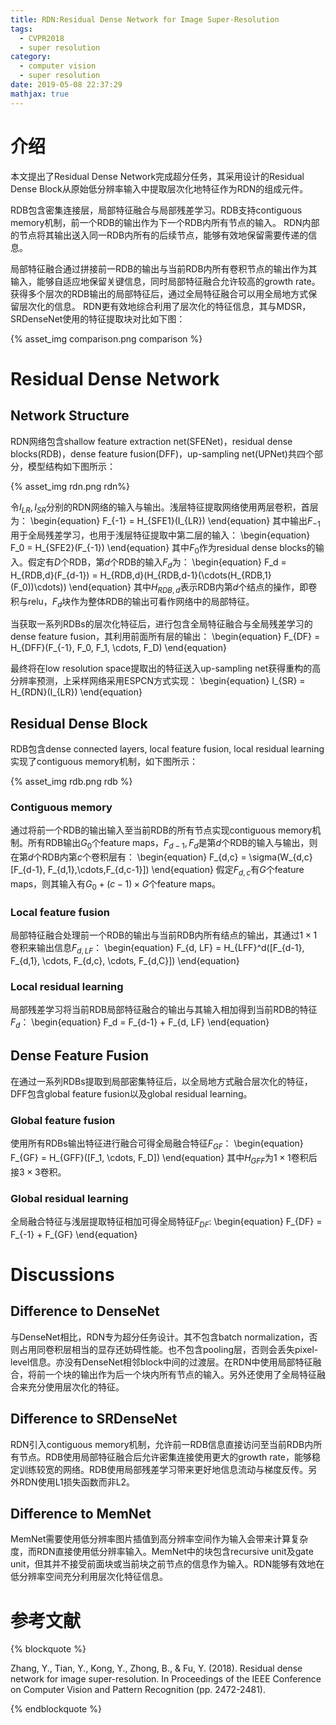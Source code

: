 ```yaml
---
title: RDN:Residual Dense Network for Image Super-Resolution
tags:
  - CVPR2018
  - super resolution
category:
  - computer vision
  - super resolution
date: 2019-05-08 22:37:29
mathjax: true
---
```


# 介绍

本文提出了Residual Dense Network完成超分任务，其采用设计的Residual Dense Block从原始低分辨率输入中提取层次化地特征作为RDN的组成元件。

RDB包含密集连接层，局部特征融合与局部残差学习。RDB支持contiguous memory机制，前一个RDB的输出作为下一个RDB内所有节点的输入。
RDN内部的节点将其输出送入同一RDB内所有的后续节点，能够有效地保留需要传递的信息。

局部特征融合通过拼接前一RDB的输出与当前RDB内所有卷积节点的输出作为其输入，能够自适应地保留关键信息，同时局部特征融合允许较高的growth rate。
获得多个层次的RDB输出的局部特征后，通过全局特征融合可以用全局地方式保留层次化的信息。
RDN更有效地综合利用了层次化的特征信息，其与MDSR，SRDenseNet使用的特征提取块对比如下图：

<div class='img-size-half'>
{% asset_img comparison.png comparison %}
</div>

# Residual Dense Network

## Network Structure

RDN网络包含shallow feature extraction net(SFENet)，residual dense blocks(RDB)，dense feature fusion(DFF)，up-sampling net(UPNet)共四个部分，模型结构如下图所示：

{% asset_img rdn.png rdn%}

令$I_{LR}, I_{SR}$分别的RDN网络的输入与输出。浅层特征提取网络使用两层卷积，首层为：
\begin{equation}
    F_{-1} = H_{SFE1}(I_{LR})
\end{equation}
其中输出$F_{-1}$用于全局残差学习，也用于浅层特征提取中第二层的输入：
\begin{equation}
    F_0 = H_{SFE2}(F_{-1})
\end{equation}
其中$F_0$作为residual dense blocks的输入。假定有$D$个RDB，第$d$个RDB的输入$F_d$为：
\begin{equation}
    F_d = H_{RDB,d}(F_{d-1}) = H_{RDB,d}(H_{RDB,d-1}(\cdots(H_{RDB,1}(F_0))\cdots))
\end{equation}
其中$H_{RDB,d}$表示RDB内第$d$个结点的操作，即卷积与relu，$F_d$块作为整体RDB的输出可看作网络中的局部特征。

当获取一系列RDBs的层次化特征后，进行包含全局特征融合与全局残差学习的dense feature fusion，其利用前面所有层的输出：
\begin{equation}
    F_{DF} = H_{DFF}(F_{-1}, F_0, F_1, \cdots, F_D)
\end{equation}

最终将在low resolution space提取出的特征送入up-sampling net获得重构的高分辨率预测，上采样网络采用ESPCN方式实现：
\begin{equation}
    I_{SR} = H_{RDN}(I_{LR})
\end{equation}

## Residual Dense Block

RDB包含dense connected layers, local feature fusion, local residual learning实现了contiguous memory机制，如下图所示：

<div class='img-size-half'>
{% asset_img rdb.png rdb %}
</div>

### Contiguous memory

通过将前一个RDB的输出输入至当前RDB的所有节点实现contiguous memory机制。所有RDB输出$G_0$个feature maps，$F_{d-1},F_{d}$是第$d$个RDB的输入与输出，则在第$d$个RDB内第$c$个卷积层有：
\begin{equation}
    F_{d,c} = \sigma(W_{d,c}[F_{d-1}, F_{d,1},\cdots,F_{d,c-1}])
\end{equation}
假定$F_{d,c}$有$G$个feature maps，则其输入有$G_0 + (c-1) \times G$个feature maps。

### Local feature fusion

局部特征融合处理前一个RDB的输出与当前RDB内所有结点的输出，其通过$1 \times 1$卷积来输出信息$F_{d,LF}$：
\begin{equation}
    F_{d, LF} = H_{LFF}^d([F_{d-1}, F_{d,1}, \cdots, F_{d,c}, \cdots, F_{d,C}])
\end{equation}

### Local residual learning

局部残差学习将当前RDB局部特征融合的输出与其输入相加得到当前RDB的特征$F_d$：
\begin{equation}
    F_d = F_{d-1} + F_{d, LF}
\end{equation}

## Dense Feature Fusion

在通过一系列RDBs提取到局部密集特征后，以全局地方式融合层次化的特征，DFF包含global feature fusion以及global residual learning。

### Global feature fusion

使用所有RDBs输出特征进行融合可得全局融合特征$F_{GF}$：
\begin{equation}
    F_{GF} = H_{GFF}([F_1, \cdots, F_D])
\end{equation}
其中$H_{GFF}$为$1 \times 1$卷积后接$3 \times 3$卷积。

### Global residual learning

全局融合特征与浅层提取特征相加可得全局特征$F_{DF}$:
\begin{equation}
    F_{DF} = F_{-1} + F_{GF}
\end{equation}

# Discussions

## Difference to DenseNet

与DenseNet相比，RDN专为超分任务设计。其不包含batch normalization，否则占用同卷积层相当的显存还妨碍性能。也不包含pooling层，否则会丢失pixel-level信息。亦没有DenseNet相邻block中间的过渡层。在RDN中使用局部特征融合，将前一个块的输出作为后一个块内所有节点的输入。另外还使用了全局特征融合来充分使用层次化的特征。

## Difference to SRDenseNet

RDN引入contiguous memory机制，允许前一RDB信息直接访问至当前RDB内所有节点。RDB使用局部特征融合后允许密集连接使用更大的growth rate，能够稳定训练较宽的网络。RDB使用局部残差学习带来更好地信息流动与梯度反传。另外RDN使用L1损失函数而非L2。

## Difference to MemNet

MemNet需要使用低分辨率图片插值到高分辨率空间作为输入会带来计算复杂度，而RDN直接使用低分辨率输入。MemNet中的块包含recursive unit及gate unit，但其并不接受前面块或当前块之前节点的信息作为输入。RDN能够有效地在低分辨率空间充分利用层次化特征信息。

# 参考文献

{% blockquote %}

Zhang, Y., Tian, Y., Kong, Y., Zhong, B., & Fu, Y. (2018). Residual dense network for image super-resolution. In Proceedings of the IEEE Conference on Computer Vision and Pattern Recognition (pp. 2472-2481).

{% endblockquote %}
